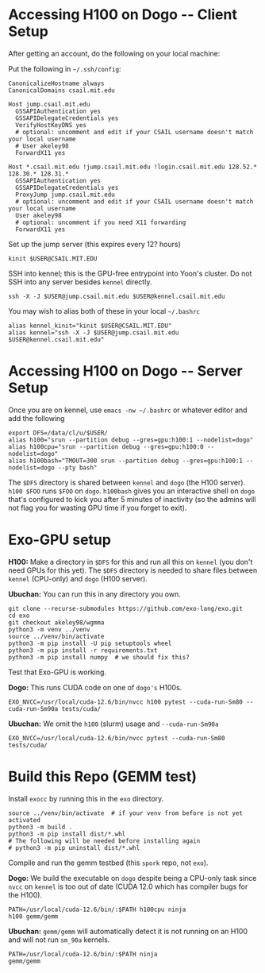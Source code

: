 # Accessing H100 on Dogo -- Client Setup

After getting an account, do the following on your local machine:

Put the following in `~/.ssh/config`:

    CanonicalizeHostname always
    CanonicalDomains csail.mit.edu

    Host jump.csail.mit.edu
      GSSAPIAuthentication yes
      GSSAPIDelegateCredentials yes
      VerifyHostKeyDNS yes
      # optional: uncomment and edit if your CSAIL username doesn't match your local username
      # User akeley98
      ForwardX11 yes

    Host *.csail.mit.edu !jump.csail.mit.edu !login.csail.mit.edu 128.52.* 128.30.* 128.31.*
      GSSAPIAuthentication yes
      GSSAPIDelegateCredentials yes
      ProxyJump jump.csail.mit.edu
      # optional: uncomment and edit if your CSAIL username doesn't match your local username
      User akeley98
      # optional: uncomment if you need X11 forwarding
      ForwardX11 yes

Set up the jump server (this expires every 12? hours)

    kinit $USER@CSAIL.MIT.EDU

SSH into kennel; this is the GPU-free entrypoint into Yoon's cluster.
Do not SSH into any server besides `kennel` directly.

    ssh -X -J $USER@jump.csail.mit.edu $USER@kennel.csail.mit.edu

You may wish to alias both of these in your local `~/.bashrc`

    alias kennel_kinit="kinit $USER@CSAIL.MIT.EDU"
    alias kennel="ssh -X -J $USER@jump.csail.mit.edu $USER@kennel.csail.mit.edu"


# Accessing H100 on Dogo -- Server Setup

Once you are on kennel, use `emacs -nw ~/.bashrc` or whatever editor and add the following

    export DFS=/data/cl/u/$USER/
    alias h100="srun --partition debug --gres=gpu:h100:1 --nodelist=dogo"
    alias h100cpu="srun --partition debug --gres=gpu:h100:0 --nodelist=dogo"
    alias h100bash="TMOUT=300 srun --partition debug --gres=gpu:h100:1 --nodelist=dogo --pty bash"

The `$DFS` directory is shared between `kennel` and `dogo` (the H100 server).
`h100 $FOO` runs `$FOO` on `dogo`.
`h100bash` gives you an interactive shell on `dogo` that's configured to kick you after 5 minutes of inactivity (so the admins will not flag you for wasting GPU time if you forget to exit).


# Exo-GPU setup

**H100:** Make a directory in `$DFS` for this and run all this on `kennel` (you don't need GPUs for this yet).
The `$DFS` directory is needed to share files between `kennel` (CPU-only) and `dogo` (H100 server).

**Ubuchan:** You can run this in any directory you own.

    git clone --recurse-submodules https://github.com/exo-lang/exo.git
    cd exo
    git checkout akeley98/wgmma
    python3 -m venv ../venv
    source ../venv/bin/activate
    python3 -m pip install -U pip setuptools wheel
    python3 -m pip install -r requirements.txt
    python3 -m pip install numpy  # we should fix this?

Test that Exo-GPU is working.

**Dogo:** This runs CUDA code on one of `dogo's` H100s.

    EXO_NVCC=/usr/local/cuda-12.6/bin/nvcc h100 pytest --cuda-run-Sm80 --cuda-run-Sm90a tests/cuda/

**Ubuchan:** We omit the `h100` (slurm) usage and `--cuda-run-Sm90a`

    EXO_NVCC=/usr/local/cuda-12.6/bin/nvcc pytest --cuda-run-Sm80 tests/cuda/


# Build this Repo (GEMM test)

Install `exocc` by running this in the `exo` directory.

    source ../venv/bin/activate  # if your venv from before is not yet activated
    python3 -m build .
    python3 -m pip install dist/*.whl
    # The following will be needed before installing again
    # python3 -m pip uninstall dist/*.whl

Compile and run the gemm testbed (this `spork` repo, not `exo`).

**Dogo:** We build the executable on `dogo` despite being a CPU-only task since `nvcc` on `kennel` is too out of date (CUDA 12.0 which has compiler bugs for the H100).

    PATH=/usr/local/cuda-12.6/bin/:$PATH h100cpu ninja
    h100 gemm/gemm

**Ubuchan:** `gemm/gemm` will automatically detect it is not running on an H100 and will not run `sm_90a` kernels.

    PATH=/usr/local/cuda-12.6/bin/:$PATH ninja
    gemm/gemm
